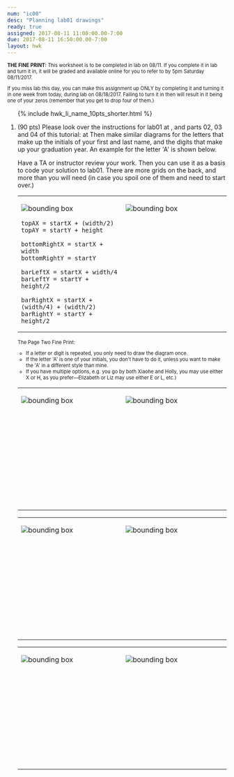 ```yaml
---
num: "ic00"
desc: "Planning lab01 drawings"
ready: true
assigned: 2017-08-11 11:00:00.00-7:00
due: 2017-08-11 16:50:00.00-7:00
layout: hwk
---
```


<div style="font-size:80%">
<b>THE FINE PRINT:</b> This worksheet is to be completed in lab on 08/11.   If you complete
it in lab and turn it in, it will be graded and available online for you to
refer to by 5pm Saturday 08/11/2017.

If you miss lab this day, you can make this assignment up ONLY by completing
it and turning it in one week from today, during lab on 08/18/2017.
Failing to turn it in then will result in it being one of your zeros
(remember that you get to drop four of them.)
</div>

<ol>

{% include hwk_li_name_10pts_shorter.html %}

<li markdown="1"> (90 pts) Please look over the instructions for lab01 at <http://ucsb-cs8-m17.github.io/lab/lab01>, and parts 02, 03 and 04 of this tutorial:
at <https://ucsb-cs8.github.io/tutorials/turtle_letters/> Then make similar diagrams for the letters that make up the initials
of your first and last name, and the digits that make up your graduation year.
An example for the letter 'A' is shown below.

Have a TA or instructor review your work.  Then you can use it as a basis to code your solution to lab01.   There are more grids on the back, and more than you will need (in case you spoil one of them and need to start over.)



<style>
table.turtle * td { vertical-align: top; }
</style>

<table class="turtle">
<tr>
<td markdown="1">

![bounding box](abb_150.png)

```
topAX = startX + (width/2)
topAY = startY + height

bottomRightX = startX + width
bottomRightY = startY
    
barLeftX = startX + width/4
barLeftY = startY + height/2

barRightX = startX + (width/4) + (width/2)
barRightY = startY + height/2
```

</td>
<td markdown="1" style="width:50%">

![bounding box](bb_150.png)

</td>
</tr>
</table>


<div class="pagebreak">
</div>

<div style="font-size:80%" markdown="1">
The Page Two Fine Print:

* If a letter or digit is repeated, you only need to draw the diagram once.
* If the letter 'A' is one of your initials, you don't have to do it, unless you want to make the 'A' in a different style than mine.
* If you have multiple options, e.g. you go by both Xiaohe and Holly,
you may use either X or H, as you prefer&mdash;Elizabeth or Liz may
use either E or L, etc.)

</div>


<table class="turtle">
<tr>

<td markdown="1" style="width:300px; height:280px;">

![bounding box](bb_150.png)

</td>

<td markdown="1" style="width:300px; height:280px;">

![bounding box](bb_150.png)

</td>
</tr>
</table>

<table class="turtle">
<tr>

<td markdown="1" style="width:300px; height:280px;">

![bounding box](bb_150.png)

</td>

<td markdown="1" style="width:300px; height:280px;">

![bounding box](bb_150.png)

</td>
</tr>
</table>

<table class="turtle">
<tr>

<td markdown="1" style="width:300px; height:280px;">

![bounding box](bb_150.png)

</td>

<td markdown="1" style="width:300px; height:280px;">

![bounding box](bb_150.png)

</td>
</tr>
</table>




</li>


</ol>
